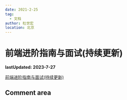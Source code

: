 ```yaml
---
date: 2021-2-25
tag:
  - 文档
author: 杜世宏
location: 北京
---
```


# 前端进阶指南与面试(持续更新)

**lastUpdated: 2023-7-27**

[前端进阶指南与面试(持续更新)](https://www.kancloud.cn/dsh225/javascript_vue_css/1931863)
<!-- README.md -->
## Comment area

<Vssue />